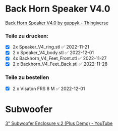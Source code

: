 # Back Horn Speaker V4.0
[Back Horn Speaker V4.0 by guppyk - Thingiverse](https://www.thingiverse.com/thing:4731920)

### Teile zu drucken:

- [x] 2x Speaker_V4_ring.stl ✅ 2022-11-21
- [x] 2 x Speaker_V4_body.stl ✅ 2022-12-01
- [x] 4x Backhorn_V4_Feet_Front.stl ✅ 2022-11-27
- [x] 2 x Backhorn_V4_Feet_Back.stl ✅ 2022-11-28

### Teile zu bestellen
- [x] 2 x Visaton FRS 8 M ✅ 2022-12-01





# Subwoofer

[3" Subwoofer Enclosure v.2 (Plus Demo) - YouTube](https://www.youtube.com/watch?v=4_4tu4rAtgI)
